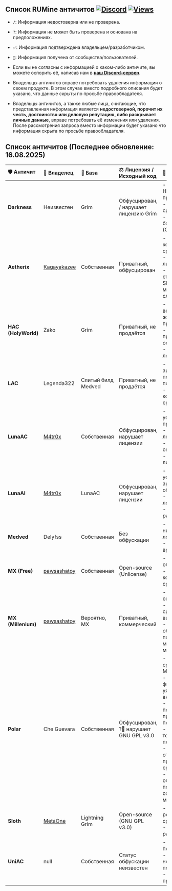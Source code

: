 ## Список RUMine античитов [![Discord](https://img.shields.io/discord/1297490292349468715?logo=discord&logoColor=white&label=Discord&color=7289DA)](https://dsc.gg/kaelus) [![Views](https://api.visitorbadge.io/api/visitors?path=https%3A%2F%2Fgithub.com%2FKaelusMC%2FRU-Anticheats%2FREADME.md&label=Views&countColor=%23555555&style=flat&labelStyle=none)](https://github.com/KaelusMC/RU-Anticheats/)

-   `/`: Информация недостоверна или не проверена.
-   `?`: Информация не может быть проверена и основана на предположениях.
-   `✅`: Информация подтверждена владельцем/разработчиком.
-   `💬`: Информация получена от сообщества/пользователей.

- Если вы не согласны с информацией о каком-либо античите, вы можете оспорить её, написав нам в **[наш Discord-сервер](https://dsc.gg/kaelus)**.
- Владельцы античитов вправе потребовать удаления информации о своем продукте. В этом случае вместо подробного описания будет указано, что данные скрыты по просьбе правообладателя.
- Владельцы античитов, а также любые лица, считающие, что представленная информация является **недостоверной, порочит их честь, достоинство или деловую репутацию, либо раскрывает личные данные**, вправе потребовать её изменения или удаления. После рассмотрения запроса вместо информации будет указано что информация скрыта по просьбе правообладателя.

## Список античитов (Последнее обновление: 16.08.2025)

| 🛡️ Античит | 👑 Владелец | 🧬 База | ⚖️ Лицензия / Исходный код | 📝 Описание |
| :--- | :--- | :--- | :--- | :--- |
| **Darkness** | Неизвестен | Grim | Обфусцирован, / нарушает лицензию Grim | - Неконкурентоспособные проверки.<br>- Очень много ложных срабатываний.<br>- / Нарушает лицензию базового античита (Grim). |
| **Aetherix** | [Kagayakazee](https://discord.com/users/561181902254637056) | Собственная | Приватный, обфусцирован | - 💬 Имеет среднее количество ложных срабатываний.<br>- Нарушает различные лицензии.<br>- ✅ Используется старая архитектура Sloth, при этом сама модель является более слабой.|
| **HAC (HolyWorld)** | Zako | Grim | Приватный, не продаётся | - ? Ответвление старой версии Grim, жертвующее Movement проверками.<br>- Сомнительные Combat проверки, ? не основанные на ротации.<br>- Среднее количество ложных срабатываний. |
| **LAC** | Legenda322 | Слитый билд Medved | Приватный, не продаётся | - Использует архитектуру не подходящую под анализ последовательностей.<br>- Невероятно большое количество ложных срабатываний. |
| **LunaAC** | [M4tr0x](https://discord.com/users/1305773901699350590) | Собственная | Обфусцирован, нарушает лицензии | - 💬 Использует устаревшие принципы проверок.<br>- Огромное количество ложных срабатываний.<br>- /💬 Сильно нагружает сервер.<br>- Нарушает различные лицензии. |
| **LunaAI** | [M4tr0x](https://discord.com/users/1305773901699350590) | LunaAC | Обфусцирован, нарушает лицензии | - Использует устаревшую архитектуру модели, ? обучается на синтетике.<br>- Огромное количество ложных срабатываний.<br>- Находится в разработке. |
| **Medved** | Delyfss | Собственная | Без обфускации | - Хороший античит с низким количеством ложных срабатываний.<br>- Достаточно долгое время срабатывания. |
| **MX (Free)** | [pawsashatoy](https://discord.com/users/612640464771743744) | Собственная | Open-source (Unlicense) | - 💬 Хорошо обнаруживает читеров.<br>- 💬 Имеет высокое количество ложных срабатываний. |
| **MX (Millenium)** | [pawsashatoy](https://discord.com/users/612640464771743744) | Вероятно, MX | Приватный, коммерческий | - ?💬 Проверки на базе собственной нейросети.<br>- /💬 Почти нет ложных срабатываний на высоком пороге.<br>- /💬 Хорошо обнаруживает популярные RU читы, но может быть слаб против менее популярных. |
| **Polar** | Che Guevara | Собственная | Обфусцирован, ?💬 нарушает GNU GPL v3.0 | - /💬 Множество ложных срабатываний на Movement.<br>- ?💬 Упрощения для фикса фолсов создают уязвимости для обхода античита.<br>- 💬 Плохая и дорогая поддержка, закрытая и противоречивая ценовая политика.<br>- ?💬 Модель эффективна только сразу после переобучения.<br>- /💬 Поддержка отказывается признавать ложные срабатывания.<br>- ?💬 Иногда из-за обфускации античит попадает в продакшен со сломанной математикой. |
| **Sloth** | [MetaOne](https://discord.com/users/1003303210632630292) | Lightning Grim | Open-source (GNU GPL v3.0) | - Стабильная модель с редкими ложными срабатываниями.<br>- Находится в активной разработке. |
| **UniAC** | null | Собственная | Статус обфускации неизвестен | - ?💬 Модель создаётся под каждую ротацию.<br>- Модель имеет непредсказуемое поведение.<br>- Разработка приостановлена. |
